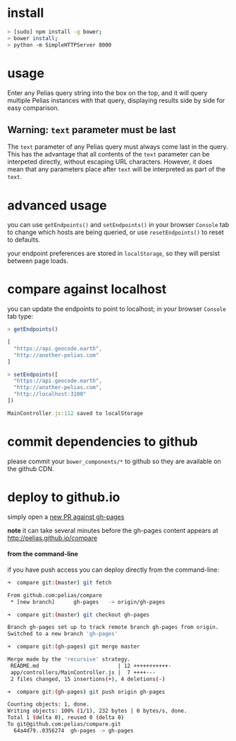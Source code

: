 # install

```bash
> [sudo] npm install -g bower;
> bower install;
> python -m SimpleHTTPServer 8000
```

# usage

Enter any Pelias query string into the box on the top, and it will query
multiple Pelias instances with that query, displaying results side by side for easy comparison.

## Warning: `text` parameter must be last

The `text` parameter of any Pelias query must always come last in the query.
This has the advantage that all contents of the `text` parameter can be
interpeted directly, without escaping URL characters. However, it does mean
that any parameters place after `text` will be interpreted as part of the `text`.

# advanced usage

you can use ```getEndpoints()``` and ```setEndpoints()``` in your browser `Console` tab to change which hosts are being queried, or use ```resetEndpoints()``` to reset to defaults.

your endpoint preferences are stored in `localStorage`, so they will persist between page loads.

# compare against localhost

you can update the endpoints to point to localhost; in your browser `Console` tab type:

```javascript
> getEndpoints()

[
  "https://api.geocode.earth",
  "http://another-pelias.com"
]
```
```javascript
> setEndpoints([
  "https://api.geocode.earth",
  "http://another-pelias.com",
  "http://localhost:3100"
])

MainController.js:112 saved to localStorage
```

# commit dependencies to github

please commit your `bower_components/*` to github so they are available on the github CDN.

# deploy to github.io

simply open a [new PR against gh-pages](https://github.com/pelias/compare/compare/gh-pages...master)

**note** it can take several minutes before the gh-pages content appears at http://pelias.github.io/compare

#### from the command-line

if you have push access you can deploy directly from the command-line:

```bash
➜  compare git:(master) git fetch

From github.com:pelias/compare
 * [new branch]      gh-pages   -> origin/gh-pages
```
```bash
➜  compare git:(master) git checkout gh-pages

Branch gh-pages set up to track remote branch gh-pages from origin.
Switched to a new branch 'gh-pages'
```
```bash
➜  compare git:(gh-pages) git merge master

Merge made by the 'recursive' strategy.
 README.md                         | 12 +++++++++++-
 app/controllers/MainController.js |  7 ++++---
 2 files changed, 15 insertions(+), 4 deletions(-)
 ```
 ```bash
➜  compare git:(gh-pages) git push origin gh-pages

Counting objects: 1, done.
Writing objects: 100% (1/1), 232 bytes | 0 bytes/s, done.
Total 1 (delta 0), reused 0 (delta 0)
To git@github.com:pelias/compare.git
   64a4d79..0356274  gh-pages -> gh-pages
```

